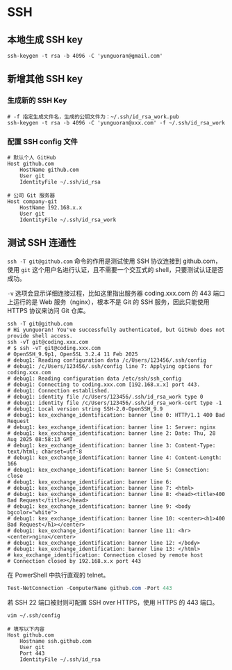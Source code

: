 # SSH

## 本地生成 SSH key

```shell
ssh-keygen -t rsa -b 4096 -C 'yunguoran@gmail.com'
```

## 新增其他 SSH key

### 生成新的 SSH Key

```shell
# -f 指定生成文件名，生成的公钥文件为：~/.ssh/id_rsa_work.pub
ssh-keygen -t rsa -b 4096 -C 'yunguoran@xxx.com' -f ~/.ssh/id_rsa_work
```

### 配置 SSH config 文件

```text
# 默认个人 GitHub
Host github.com
    HostName github.com
    User git
    IdentityFile ~/.ssh/id_rsa

# 公司 Git 服务器
Host company-git
    HostName 192.168.x.x
    User git
    IdentityFile ~/.ssh/id_rsa_work
```

## 测试 SSH 连通性

`ssh -T git@github.com` 命令的作用是测试使用 SSH 协议连接到 github.com，使用 `git` 这个用户名进行认证，且不需要一个交互式的 shell，只要测试认证是否成功。

`-v` 选项会显示详细连接过程，比如这里指出服务器 coding.xxx.com 的 443 端口上运行的是 Web 服务（nginx），根本不是 Git 的 SSH 服务，因此只能使用 HTTPS 协议来访问 Git 仓库。

```shell
ssh -T git@github.com
# Hi yunguoran! You've successfully authenticated, but GitHub does not provide shell access.
ssh -vT git@coding.xxx.com
# $ ssh -vT git@coding.xxx.com
# OpenSSH_9.9p1, OpenSSL 3.2.4 11 Feb 2025
# debug1: Reading configuration data /c/Users/123456/.ssh/config
# debug1: /c/Users/123456/.ssh/config line 7: Applying options for coding.xxx.com
# debug1: Reading configuration data /etc/ssh/ssh_config
# debug1: Connecting to coding.xxx.com [192.168.x.x] port 443.
# debug1: Connection established.
# debug1: identity file /c/Users/123456/.ssh/id_rsa_work type 0
# debug1: identity file /c/Users/123456/.ssh/id_rsa_work-cert type -1
# debug1: Local version string SSH-2.0-OpenSSH_9.9
# debug1: kex_exchange_identification: banner line 0: HTTP/1.1 400 Bad Request
# debug1: kex_exchange_identification: banner line 1: Server: nginx
# debug1: kex_exchange_identification: banner line 2: Date: Thu, 28 Aug 2025 08:58:13 GMT
# debug1: kex_exchange_identification: banner line 3: Content-Type: text/html; charset=utf-8
# debug1: kex_exchange_identification: banner line 4: Content-Length: 166
# debug1: kex_exchange_identification: banner line 5: Connection: close
# debug1: kex_exchange_identification: banner line 6:
# debug1: kex_exchange_identification: banner line 7: <html>
# debug1: kex_exchange_identification: banner line 8: <head><title>400 Bad Request</title></head>
# debug1: kex_exchange_identification: banner line 9: <body bgcolor="white">
# debug1: kex_exchange_identification: banner line 10: <center><h1>400 Bad Request</h1></center>
# debug1: kex_exchange_identification: banner line 11: <hr><center>nginx</center>
# debug1: kex_exchange_identification: banner line 12: </body>
# debug1: kex_exchange_identification: banner line 13: </html>
# kex_exchange_identification: Connection closed by remote host
# Connection closed by 192.168.x.x port 443
```

在 PowerShell 中执行直观的 telnet。

```powershell
Test-NetConnection -ComputerName github.com -Port 443
```

若 SSH 22 端口被封则可配置 SSH over HTTPS，使用 HTTPS 的 443 端口。

```shell
vim ~/.ssh/config

# 填写以下内容
Host github.com
    Hostname ssh.github.com
    User git
    Port 443
    IdentityFile ~/.ssh/id_rsa
```
